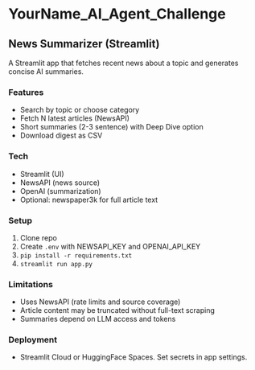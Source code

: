 # YourName_AI_Agent_Challenge

## News Summarizer (Streamlit)
A Streamlit app that fetches recent news about a topic and generates concise AI summaries.

### Features
- Search by topic or choose category
- Fetch N latest articles (NewsAPI)
- Short summaries (2-3 sentence) with Deep Dive option
- Download digest as CSV

### Tech
- Streamlit (UI)
- NewsAPI (news source)
- OpenAI (summarization)
- Optional: newspaper3k for full article text

### Setup
1. Clone repo
2. Create `.env` with NEWSAPI_KEY and OPENAI_API_KEY
3. `pip install -r requirements.txt`
4. `streamlit run app.py`

### Limitations
- Uses NewsAPI (rate limits and source coverage)
- Article content may be truncated without full-text scraping
- Summaries depend on LLM access and tokens

### Deployment
- Streamlit Cloud or HuggingFace Spaces. Set secrets in app settings.

